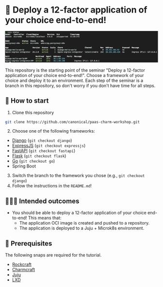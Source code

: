# 🚀 Deploy a 12-factor application of your choice end-to-end!

<p align="center">
  <img src="./docs/juju_status.png">
</p>

This repository is the starting point of the seminar "Deploy a 12-factor application of your
choice end-to-end!". Choose a framework of your choice and deploy it to an environment. Each step
of the seminar is a branch in this repository, so don't worry if you don't have time for all steps.

## 🌱 How to start

1. Clone this repository

```bash
git clone https://github.com/canonical/paas-charm-workshop.git
```

2. Choose one of the following frameworks:

- [Django](https://github.com/yanksyoon/hello-ubucon/tree/django) (`git checkout django`)
- [ExpressJS](https://github.com/yanksyoon/hello-ubucon/tree/expressjs) (`git checkout expressjs`)
- [FastAPI](https://github.com/yanksyoon/hello-ubucon/tree/fastapi) (`git checkout fastapi`)
- [Flask](https://github.com/yanksyoon/hello-ubucon/tree/flask) (`git checkout flask`)
- [Go](https://github.com/yanksyoon/hello-ubucon/tree/go) (`git checkout go`)
- Spring Boot

3. Switch the branch to the framework you chose (e.g., `git checkout django`)
4. Follow the instructions in the `README.md`!

## 👨🏻‍💻 Intended outcomes

- You should be able to deploy a 12-factor application of your choice end-to-end! This means that:
  - The application OCI image is created and pushed to a repository.
  - The application is deployed to a Juju + Microk8s environment.

## 📝 Prerequisites

The following snaps are required for the tutorial.

- [Rockcraft](https://snapcraft.io/rockcraft)
- [Charmcraft](https://snapcraft.io/charmcraft)
- [Juju](https://snapcraft.io/juju)
- [LXD](https://snapcraft.io/lxd)
